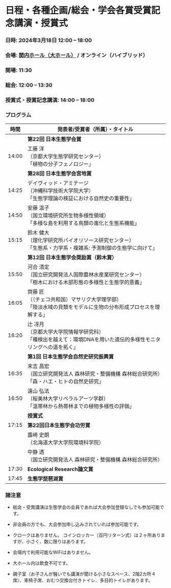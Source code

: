 # 日程・各種企画/総会・学会各賞受賞記念講演・授賞式

### 日時: 2024年3月18日 12:00 – 18:00  
### 会場: [関内ホール（大ホール）](https://www.kannaihall.jp/) / オンライン（ハイブリッド）  
### 開場: 11:30  
### 総会: 12:00 – 13:30  
### 授賞式・授賞記念講演: 14:00 – 18:00

### プログラム

<table>
<colgroup>
<col style="width: 7%" />
<col style="width: 92%" />
</colgroup>
<thead>
<tr class="header">
<th><strong>時間</strong></th>
<th><strong>発表者/受賞者（所属）・タイトル</strong></th>
</tr>
</thead>
<tbody>
<tr class="odd">
<td></td>
<td><strong>第22回 日本生態学会賞</strong></td>
</tr>
<tr class="even">
<td>14:00</td>
<td>工藤 洋<br />
（京都大学生態学研究センター）<br />
「植物の分子フェノロジー」</td>
</tr>
<tr class="odd">
<td></td>
<td><strong>第28回 日本生態学会宮地賞</strong></td>
</tr>
<tr class="even">
<td>14:25</td>
<td>デイヴィッド・アミテージ<br />
（沖縄科学技術大学院大学）<br />
「生態学理論の検証における自然史の重要性」</td>
</tr>
<tr class="odd">
<td>14:50</td>
<td>安藤 温子<br />
（国立環境研究所生物多様性領域）<br />
「多様な島を利用する鳥類の進化と生態系機能」</td>
</tr>
<tr class="even">
<td>15:15</td>
<td>鈴木 健大<br />
（理化学研究所バイオリソース研究センター）<br />
「生態系・力学系・複雑系: 予測制御の生態学に向けて」</td>
</tr>
<tr class="odd">
<td></td>
<td><strong>第12回 日本生態学会奨励賞（鈴木賞）</strong></td>
</tr>
<tr class="even">
<td>15:50</td>
<td>河合 清定<br />
（国立研究開発法人国際農林水産業研究センター）<br />
「樹木における木部形態の多様性と生態学的意義」</td>
</tr>
<tr class="odd">
<td>16:05</td>
<td>齊藤 匠<br />
（（チェコ共和国）マサリク大学理学部）<br />
「陸淡水域の貝類をモデルに生物の分布形成プロセスを理解する」</td>
</tr>
<tr class="even">
<td>16:20</td>
<td>辻 冴月<br />
（京都大学大学院情報学研究科）<br />
「種検出を越えて：環境DNAを用いた遺伝的多様性モニタリングへの道を拓く」</td>
</tr>
<tr class="odd">
<td></td>
<td><strong>第1回 日本生態学会自然史研究振興賞</strong></td>
</tr>
<tr class="even">
<td>16:35</td>
<td>末吉 昌宏<br />
（国立研究開発法人 森林研究・整備機構 森林総合研究所）<br />
「森・ハエ・ヒトの自然史研究」</td>
</tr>
<tr class="odd">
<td>16:50</td>
<td>遠山 弘法<br />
（桜美林大学リベラルアーツ学群）<br />
「温帯林から熱帯林までの植物多様性の評価」</td>
</tr>
<tr class="even">
<td></td>
<td><strong>授賞式</strong></td>
</tr>
<tr class="odd">
<td>17:15</td>
<td><strong>第22回日本生態学会功労賞</strong></td>
</tr>
<tr class="even">
<td></td>
<td>露崎 史朗<br />
（北海道大学大学院環境科学院）</td>
</tr>
<tr class="odd">
<td></td>
<td>中静 透<br />
（国立研究開発法人 森林研究・整備機構 森林総合研究所）</td>
</tr>
<tr class="even">
<td>17:30</td>
<td><strong>Ecological Research論文賞</strong></td>
</tr>
<tr class="odd">
<td>17:45</td>
<td><strong>生態学琵琶湖賞</strong></td>
</tr>
</tbody>
</table>

### 諸注意

- 総会・受賞講演は生態学会の会員であれば大会参加登録なしでも参加可能です。

- 非会員の方でも、大会参加申し込みされていれば参加可能です。

- クロークはありません。 コインロッカー（百円リターン式）は２ヶ所ありますが、小さく、数に限りはあります。

- 会場内で利用可能なWiFiはありません。

- 大ホール内は飲食不可です。

- 親子室（お子さんが騒いでも講演が聞ける小さなスペース、2階2カ所４席）、車椅子席、おむつ交換台付きトイレ、多目的トイレがあります。

